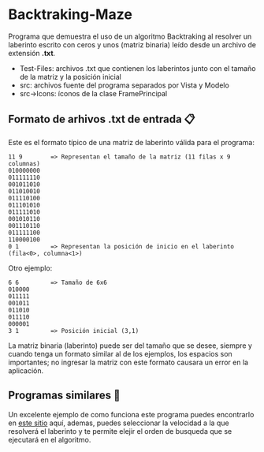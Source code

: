 # Backtraking-Maze
Programa que demuestra el uso de un algoritmo Backtraking al resolver un laberinto escrito con ceros y unos (matriz binaria) leído desde un archivo de extensión **.txt**.

* Test-Files: archivos .txt que contienen los laberintos junto con el tamaño de la matriz y la posición inicial
* src: archivos fuente del programa separados por Vista y Modelo
* src->Icons: íconos de la clase FramePrincipal

## Formato de arhivos .txt de entrada 📋

Este es el formato típico de una matriz de laberinto válida para el programa:

```
11 9        => Representan el tamaño de la matriz (11 filas x 9 columnas)
010000000
011111110
001011010
011010010
011110100
011101010
011111010
001010110
001110110
011111100
110000100
0 1         => Representan la posición de inicio en el laberinto (fila<0>, columna<1>)
```

Otro ejemplo:

```
6 6         => Tamaño de 6x6
010000
011111
001011
011010
011110
000001
3 1         => Posición inicial (3,1)
```

La matriz binaria (laberinto) puede ser del tamaño que se desee, siempre y cuando tenga un formato similar al de los ejemplos, los espacios son importantes; no ingresar la matriz con este formato causara un error en la aplicación.


## Programas similares 📖
Un excelente ejemplo de como funciona este programa puedes encontrarlo en [este sitio](https://www.cs.bu.edu/teaching/alg/maze/) aquí, ademas, puedes seleccionar la velocidad a la que resolverá el laberinto y te permite elejir el orden de busqueda que se ejecutará en el algoritmo.
